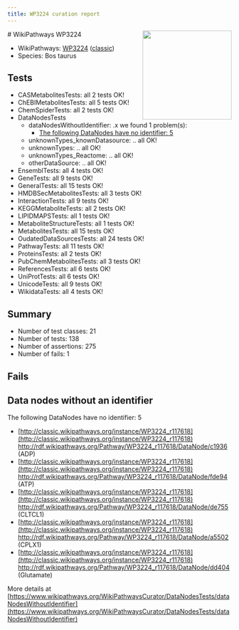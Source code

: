 ```yaml
---
title: WP3224 curation report
---
```


<img style="float: right; width: 200px" src="https://upload.wikimedia.org/wikipedia/commons/thumb/8/83/Wplogo_with_text_500.png/640px-Wplogo_with_text_500.png" />
# WikiPathways WP3224

* WikiPathways: [WP3224](https://wikipathways.org/pathways/WP3224) ([classic](https://classic.wikipathways.org/instance/WP3224))
* Species: Bos taurus
## Tests
* CASMetabolitesTests: all 2 tests OK!
* ChEBIMetabolitesTests: all 5 tests OK!
* ChemSpiderTests: all 2 tests OK!
* DataNodesTests
    * dataNodesWithoutIdentifier: .x we found 1 problem(s):
        * [The following DataNodes have no identifier: 5](#d2d32fa4)
    * unknownTypes_knownDatasource: .. all OK!
    * unknownTypes: .. all OK!
    * unknownTypes_Reactome: .. all OK!
    * otherDataSource: .. all OK!
* EnsemblTests: all 4 tests OK!
* GeneTests: all 9 tests OK!
* GeneralTests: all 15 tests OK!
* HMDBSecMetabolitesTests: all 3 tests OK!
* InteractionTests: all 9 tests OK!
* KEGGMetaboliteTests: all 2 tests OK!
* LIPIDMAPSTests: all 1 tests OK!
* MetaboliteStructureTests: all 1 tests OK!
* MetabolitesTests: all 15 tests OK!
* OudatedDataSourcesTests: all 24 tests OK!
* PathwayTests: all 11 tests OK!
* ProteinsTests: all 2 tests OK!
* PubChemMetabolitesTests: all 3 tests OK!
* ReferencesTests: all 6 tests OK!
* UniProtTests: all 6 tests OK!
* UnicodeTests: all 9 tests OK!
* WikidataTests: all 4 tests OK!


## Summary

* Number of test classes: 21
* Number of tests: 138
* Number of assertions: 275
* Number of fails: 1

## Fails

<a name="d2d32fa4" />

## Data nodes without an identifier

The following DataNodes have no identifier: 5

* [http://classic.wikipathways.org/instance/WP3224_r117618](http://classic.wikipathways.org/instance/WP3224_r117618) http://rdf.wikipathways.org/Pathway/WP3224_r117618/DataNode/c1936 (ADP)
* [http://classic.wikipathways.org/instance/WP3224_r117618](http://classic.wikipathways.org/instance/WP3224_r117618) http://rdf.wikipathways.org/Pathway/WP3224_r117618/DataNode/fde94 (ATP)
* [http://classic.wikipathways.org/instance/WP3224_r117618](http://classic.wikipathways.org/instance/WP3224_r117618) http://rdf.wikipathways.org/Pathway/WP3224_r117618/DataNode/de755 (CLTCL1)
* [http://classic.wikipathways.org/instance/WP3224_r117618](http://classic.wikipathways.org/instance/WP3224_r117618) http://rdf.wikipathways.org/Pathway/WP3224_r117618/DataNode/a5502 (CPLX1)
* [http://classic.wikipathways.org/instance/WP3224_r117618](http://classic.wikipathways.org/instance/WP3224_r117618) http://rdf.wikipathways.org/Pathway/WP3224_r117618/DataNode/dd404 (Glutamate)


More details at [https://www.wikipathways.org/WikiPathwaysCurator/DataNodesTests/dataNodesWithoutIdentifier](https://www.wikipathways.org/WikiPathwaysCurator/DataNodesTests/dataNodesWithoutIdentifier)

